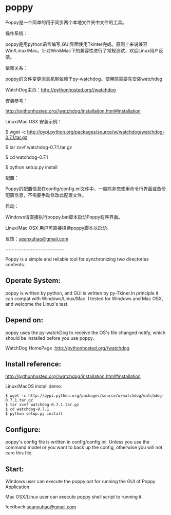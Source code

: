 poppy
=====

Poppy是一个简单的用于同步两个本地文件夹中文件的工具。

操作系统：

poppy是用python语言编写,GUI界面使用Tkinter完成。原则上来说兼容Win/Linux/Mac。针对Win&Mac下的兼容性进行了常规测试，欢迎Linux用户反馈。

依赖关系：

poppy的文件变更消息机制依赖于py-watchdog。使用前需要先安装watchdog

WatchDog主页：http://pythonhosted.org//watchdog

安装参考：

http://pythonhosted.org//watchdog/installation.html#installation

Linux/Mac OSX 安装示例：

$ wget -c http://pypi.python.org/packages/source/w/watchdog/watchdog-0.7.1.tar.gz

$ tar zxvf watchdog-0.7.1.tar.gz

$ cd watchdog-0.7.1

$ python setup.py install

配置：

Poppy的配置信息在config/config.ini文件中，一般除非您使用命令行界面或备份配置信息，不需要手动修改此配置文件。

启动：

Windows请直接执行poppy.bat脚本启动Poppy程序界面。

Linux/Mac OSX 用户可直接招待poppy脚本以启动。


反馈：seanxuhao@gmail.com

====================

Poppy is a simple and reliable tool for synchronizing two directories contents. 

## Operate System:
poppy is written by python, and GUI is written by py-Tkiner.In principle it can compat with Windows/Linux/Mac.
I tested for Windows and Mac OSX, and welcome the Linux's test.


## Depend on:

poppy uses the py-watchDog to receive the OS's file changed notify, which should be installed before you use poppy.

WatchDog HomePage :http://pythonhosted.org//watchdog

## Install reference:
http://pythonhosted.org//watchdog/installation.html#installation

Linux/MacOS install demo:
```
$ wget -c http://pypi.python.org/packages/source/w/watchdog/watchdog-0.7.1.tar.gz
$ tar zxvf watchdog-0.7.1.tar.gz
$ cd watchdog-0.7.1
$ python setup.py install
```

## Configure:

poppy's config file is written in config/config.ini. Unless you use the command model or you want to back up the config, otherwise you will not care this file.

## Start:

Windows user can execute the poppy.bat for running the GUI of Poppy Application.

Mac OSX/Linux user can execute poppy shell script to running it.

feedback:[seanxuhao@gmail.com](seanxuhao@gmail.com)